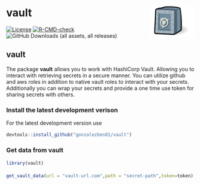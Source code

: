 # vault <a href="https://gonzalezben81.github.io/vault/"><img src="man/figures/logo.png" align="right" height="82" alt="vault website" /></a>
<!-- badges: start -->

[![License](https://img.shields.io/badge/License-GPL--3-blue.svg)](https://www.gnu.org/licenses/gpl-3.0)
[![R-CMD-check](https://github.com/gonzalezben81/vault/actions/workflows/R-CMD-check.yaml/badge.svg)](https://github.com/gonzalezben81/vault/actions/workflows/R-CMD-check.yaml)
![GitHub Downloads (all assets, all releases)](https://img.shields.io/github/downloads/gonzalezben81/vault/total)

<!-- badges: end -->

## vault

The package **vault** allows you to work with HashiCorp Vault. Allowing you to interact with retrieving secrets in a secure manner. You can utilize github and aws roles in addition to native vault roles to interact with your secrets. Additionally you can wrap your secrets and provide a one time use token for sharing secrets with others.


### Install the latest development verison

For the latest development version use
```R
devtools::install_github("gonzalezben81/vault")
```


### Get data from vault

```r
library(vault)

get_vault_data(url = "vault-url.com",path = "secret-path",token=token)

```